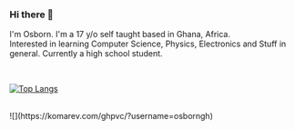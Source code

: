 ### Hi there 👋

I'm Osborn. I'm a 17 y/o self taught based in Ghana, Africa.      
Interested in learning Computer Science, Physics, Electronics and Stuff in general.
Currently a high school student.

<br>

[![Top Langs](https://github-readme-stats.vercel.app/api/top-langs/?username=osborngh&layout=compact)](https://github.com/osborngh/github-readme-stats)

<br>
![](https://komarev.com/ghpvc/?username=osborngh)
